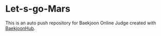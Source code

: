# Let-s-go-Mars
This is an auto push repository for Baekjoon Online Judge created with [BaekjoonHub](https://github.com/BaekjoonHub/BaekjoonHub).

